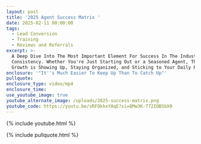 ```yaml
---
layout: post
title: '2025 Agent Success Matrix '
date: 2025-02-11 00:00:00
tags:
  - Lead Conversion
  - Training
  - Reviews and Referrals
excerpt: >-
  A Deep Dive Into The Most Important Element For Success In The Industry:
  Consistency. Whether You're Just Starting Out or a Seasoned Agent, The Key to
  Growth is Showing Up, Staying Organized, and Sticking to Your Daily Routines
enclosure: '"It''s Much Easier To Keep Up Than To Catch Up"'
pullquote:
enclosure_type: video/mp4
enclosure_time:
use_youtube_image: true
youtube_alternate_image: /uploads/2025-success-matrix.png
youtube_code: https://youtu.be/sRFQkhxYAqE?si=8Mw3K-772IOBSbX0
---
```

{% include youtube.html %}

{% include pullquote.html %}